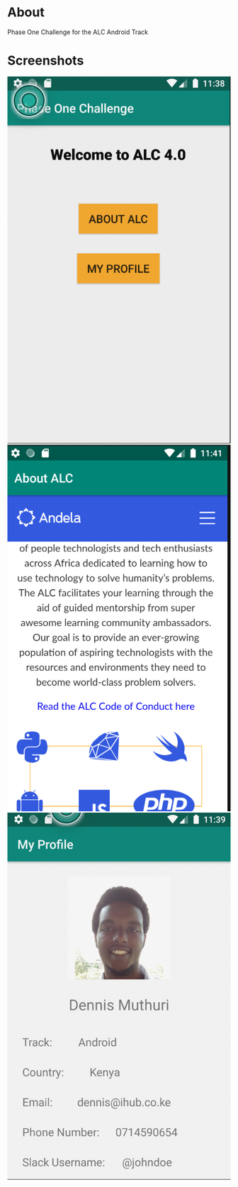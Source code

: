 # About
Phase One Challenge for the ALC Android Track

# Screenshots
![HomePage](screenshots/homepage.png "Homepage Screenshot")
![About ALC Page](screenshots/about-alc.png "About ALC Page Screenshot")
![My Profile](screenshots/my-profile.png "My Profile Screenshot")
